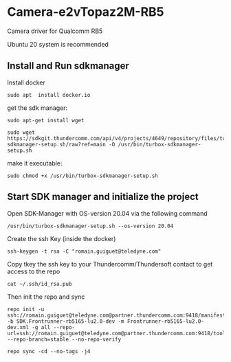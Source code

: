 # Camera-e2vTopaz2M-RB5
Camera driver for Qualcomm RB5

Ubuntu 20 system is recommended

## Install and Run sdkmanager
Install docker

    sudo apt  install docker.io

get the sdk manager:
```
sudo apt-get install wget
```

```
sudo wget https://sdkgit.thundercomm.com/api/v4/projects/4649/repository/files/turbox-sdkmanager-setup.sh/raw?ref=main -O /usr/bin/turbox-sdkmanager-setup.sh
```
make it executable:
```
sudo chmod +x /usr/bin/turbox-sdkmanager-setup.sh
```

## Start SDK manager and initialize the project

Open SDK-Manager with OS-version 20.04 via the following command
```
/usr/bin/turbox-sdkmanager-setup.sh --os-version 20.04
```
Create the ssh Key (inside the docker)
```
ssh-keygen -t rsa -C "romain.guiguet@teledyne.com"
```
Copy tkey the ssh key to your Thundercomm/Thundersoft contact to get access to the repo
```
cat ~/.ssh/id_rsa.pub
```
Then init the repo and sync
```
repo init -u ssh://romain.guiguet@teledyne.com@partner.thundercomm.com:9418/manifest -b SDK.Frontrunner-rb5165-lu2.0-dev -m Frontrunner-rb5165-lu2.0-dev.xml -g all --repo-url=ssh://romain.guiguet@teledyne.com@partner.thundercomm.com:9418/tools/repo --repo-branch=stable --no-repo-verify
```

```
repo sync -cd --no-tags -j4
```
